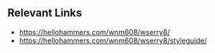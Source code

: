 ## Relevant Links
- https://hellohammers.com/wnm608/wserry8/
- https://hellohammers.com/wnm608/wserry8/styleguide/